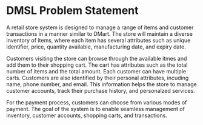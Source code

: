 # DMSL Problem Statement 
A retail store system is designed to manage a range of items and customer transactions in a manner similar to DMart. The store will maintain a diverse inventory of items, where each item has several attributes such as unique identifier, price, quantity available, manufacturing date, and expiry date.

Customers visiting the store can browse through the available itmes and add them to their shopping cart. The cart has attributes such as the total number of items and the total amount. Each customer can have multiple carts. Customers are also identified by their personal attributes, incuding name, phone number, and email. This information helps the store to manage customer accounts, track their purchase history, and personalzed services.

For the payment process, customers can choose from various modes of payment. The goal of the system is to enable seamless management of inventory, customer accounts, shopping carts, and transactions.
